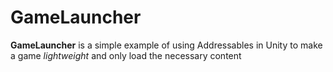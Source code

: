 # GameLauncher

**GameLauncher** is a simple example of using Addressables in Unity to make a game *lightweight* and only load the necessary content
